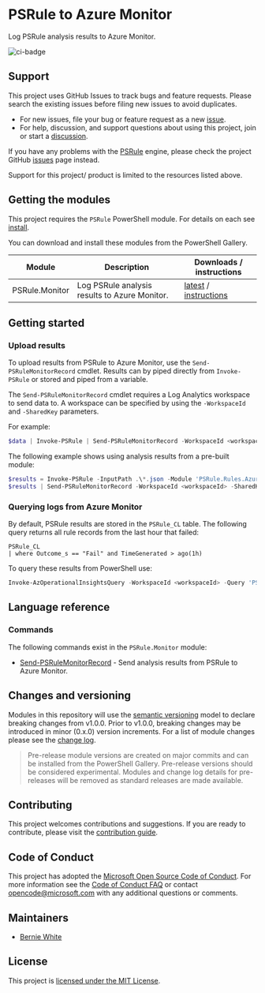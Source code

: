 # PSRule to Azure Monitor

Log PSRule analysis results to Azure Monitor.

![ci-badge]

## Support

This project uses GitHub Issues to track bugs and feature requests.
Please search the existing issues before filing new issues to avoid duplicates.

- For new issues, file your bug or feature request as a new [issue].
- For help, discussion, and support questions about using this project, join or start a [discussion].

If you have any problems with the [PSRule][engine] engine, please check the project GitHub [issues](https://github.com/Microsoft/PSRule/issues) page instead.

Support for this project/ product is limited to the resources listed above.

## Getting the modules

This project requires the `PSRule` PowerShell module. For details on each see [install].

You can download and install these modules from the PowerShell Gallery.

Module             | Description | Downloads / instructions
------             | ----------- | ------------------------
PSRule.Monitor     | Log PSRule analysis results to Azure Monitor. | [latest][module] / [instructions][install]

## Getting started

### Upload results

To upload results from PSRule to Azure Monitor, use the `Send-PSRuleMonitorRecord` cmdlet.
Results can by piped directly from `Invoke-PSRule` or stored and piped from a variable.

The `Send-PSRuleMonitorRecord` cmdlet requires a Log Analytics workspace to send data to.
A workspace can be specified by using the `-WorkspaceId` and `-SharedKey` parameters.

For example:

```powershell
$data | Invoke-PSRule | Send-PSRuleMonitorRecord -WorkspaceId <workspaceId> -SharedKey <primaryKey>;
```

The following example shows using analysis results from a pre-built module:

```powershell
$results = Invoke-PSRule -InputPath .\*.json -Module 'PSRule.Rules.Azure';
$results | Send-PSRuleMonitorRecord -WorkspaceId <workspaceId> -SharedKey <primaryKey>;
```

### Querying logs from Azure Monitor

By default, PSRule results are stored in the `PSRule_CL` table.
The following query returns all rule records from the last hour that failed:

```text
PSRule_CL
| where Outcome_s == "Fail" and TimeGenerated > ago(1h)
```

To query these results from PowerShell use:

```powershell
Invoke-AzOperationalInsightsQuery -WorkspaceId <workspaceId> -Query 'PSRule_CL | where Outcome_s == "Fail" and TimeGenerated > ago(1h)'
```

## Language reference

### Commands

The following commands exist in the `PSRule.Monitor` module:

- [Send-PSRuleMonitorRecord](docs/commands/PSRule.Monitor/en-US/Send-PSRuleMonitorRecord.md) - Send analysis results from PSRule to Azure Monitor.

## Changes and versioning

Modules in this repository will use the [semantic versioning](http://semver.org/) model to declare breaking changes from v1.0.0.
Prior to v1.0.0, breaking changes may be introduced in minor (0.x.0) version increments.
For a list of module changes please see the [change log](CHANGELOG.md).

> Pre-release module versions are created on major commits and can be installed from the PowerShell Gallery.
> Pre-release versions should be considered experimental.
> Modules and change log details for pre-releases will be removed as standard releases are made available.

## Contributing

This project welcomes contributions and suggestions.
If you are ready to contribute, please visit the [contribution guide](CONTRIBUTING.md).

## Code of Conduct

This project has adopted the [Microsoft Open Source Code of Conduct](https://opensource.microsoft.com/codeofconduct/).
For more information see the [Code of Conduct FAQ](https://opensource.microsoft.com/codeofconduct/faq/)
or contact [opencode@microsoft.com](mailto:opencode@microsoft.com) with any additional questions or comments.

## Maintainers

- [Bernie White](https://github.com/BernieWhite)

## License

This project is [licensed under the MIT License](LICENSE).

[install]: docs/scenarios/install-instructions.md
[ci-badge]: https://dev.azure.com/bewhite/PSRule.Monitor/_apis/build/status/PSRule.Monitor-CI?branchName=main
[module]: https://www.powershellgallery.com/packages/PSRule.Monitor
[engine]: https://github.com/Microsoft/PSRule
[issue]: https://github.com/Microsoft/PSRule.Monitor/issues
[discussion]: https://github.com/microsoft/PSRule.Monitor/discussions
